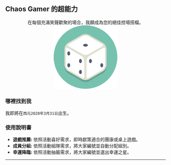 ## Chaos Gamer 的超能力


<center>在每個充滿笑聲歡聚的場合，我願成為您的絕佳控場搭檔。</center>

<div align="center">
<img src="image/chaos-gamer-200px.png" alt="Chaos Gamer" border="0">
</div> 
  
### 哪裡找到我

我即將在`西元2020年3月31日`出生。

### 使用說明書

* **遊戲推薦:** 依照活動喜好需求，即時獻策適合的團康或桌上遊戲。
* **成員分組:** 依照活動組隊需求，將大家編號並自動分配組別。
* **幸運降臨:** 依照活動抽籤需求，將大家編號並選出幸運之星。




** **
